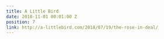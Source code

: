 ```yaml
---
title: A Little Bird
date: 2018-11-01 00:01:00 Z
position: 7
link: http://a-littlebird.com/2018/07/19/the-rose-in-deal/
---
```


